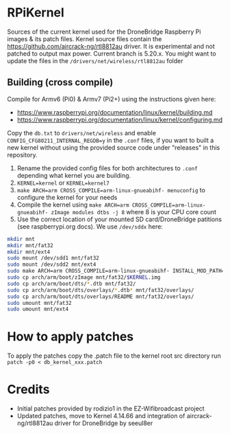 # RPiKernel
Sources of the current kernel used for the DroneBridge Raspberry Pi images &amp; its patch files.
Kernel source files contain the https://github.com/aircrack-ng/rtl8812au driver. It is experimental and not patched to output max power. Current branch is 5.20.x.
You might want to update the files in the `/drivers/net/wireless/rtl8812au` folder

## Building (cross compile)
Compile for Armv6 (Pi0) & Armv7 (Pi2+) using the instructions given here:
* https://www.raspberrypi.org/documentation/linux/kernel/building.md
* https://www.raspberrypi.org/documentation/linux/kernel/configuring.md

Copy the `db.txt` to `drivers/net/wireless` and enable `CONFIG_CFG80211_INTERNAL_REGDB=y` in the `.conf` files, if you want to built a new kernel without using the provided source code under "releases" in this repository.

1. Rename the provided config files for both architectures to `.conf` depending what kernel you are building.
2. `KERNEL=kernel` or `KERNEL=kernel7`
3. `make ARCH=arm CROSS_COMPILE=arm-linux-gnueabihf- menuconfig` to configure the kernel for your needs
4. Compile the kernel using `make ARCH=arm CROSS_COMPILE=arm-linux-gnueabihf- zImage modules dtbs -j 8` where 8 is your CPU core count
5. Use the correct location of your mounted SD card/DroneBridge patitions (see raspberrypi.org docs). We use `/dev/sddx` here:

```bash
mkdir mnt
mkdir mnt/fat32
mkdir mnt/ext4
sudo mount /dev/sdd1 mnt/fat32
sudo mount /dev/sdd2 mnt/ext4
sudo make ARCH=arm CROSS_COMPILE=arm-linux-gnueabihf- INSTALL_MOD_PATH=mnt/ext4 modules_install
sudo cp arch/arm/boot/zImage mnt/fat32/$KERNEL.img
sudo cp arch/arm/boot/dts/*.dtb mnt/fat32/
sudo cp arch/arm/boot/dts/overlays/*.dtb* mnt/fat32/overlays/
sudo cp arch/arm/boot/dts/overlays/README mnt/fat32/overlays/
sudo umount mnt/fat32
sudo umount mnt/ext4
```

# How to apply patches

To apply the patches copy the .patch file to the kernel root src directory run `patch -p0 < db_kernel_xxx.patch`


# Credits

* Initial patches provided by rodizio1 in the EZ-Wifibroadcast project
* Updated patches, move to Kernel 4.14.66 and integration of aircrack-ng/rtl8812au driver for DroneBridge by seeul8er
